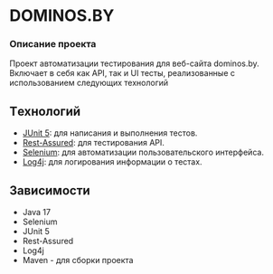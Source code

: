 # DOMINOS.BY

### Описание проекта
Проект автоматизации тестирования для веб-сайта dominos.by. Включает в себя как API, так и UI тесты, реализованные с использованием следующих технологий

## Tехнологий
- [JUnit 5](https://junit.org/junit5/): для написания и выполнения тестов.
- [Rest-Assured](https://rest-assured.io/): для тестирования API.
- [Selenium](https://www.selenium.dev/): для автоматизации пользовательского интерфейса.
- [Log4j](https://logging.apache.org/log4j/2.x/index.html): для логирования информации о тестах.

## Зависимости
- Java 17
- Selenium
- JUnit 5
- Rest-Assured
- Log4j
- Maven - для сборки проекта
